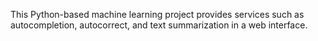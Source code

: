 This Python-based machine learning project provides services such as autocompletion, autocorrect, and text summarization in a web interface.
